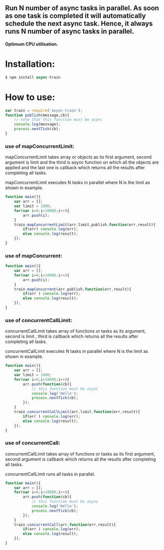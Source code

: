 ## Run N number of async tasks in parallel. As soon as one task is completed it will automatically schedule the next async task. Hence, it always runs N number of async tasks in parallel.

#### Optimum CPU utilisation.

# Installation:

```javascript
$ npm install async-train
```

# How to use:

```javascript
var train = require('async-train');
function publish(message,cb){
	// note that this function must be async
	console.log(message);
	process.nextTick(cb);
}
```
### use of mapConcurrentLimit:
mapConcurrentLimit takes array or objects as its first argument, second argument is limit and the third is async function on which all the objects are applied and the last one is callback  which returns all the results after completing all tasks. 


mapConcurrentLimit executes N tasks in parallel where N is the limit as shown in example.

```javascript
function main(){
    var arr = [];
    var limit = 1000;
    for(var i=0;i<10000;i++){
        arr.push(i);
    }
    train.mapConcurrentLimit(arr,limit,publish,function(err,result){
       	if(err) console.log(err);
       	else console.log(result);
    });
}
```


### use of mapConcurrent:

```javascript
function main(){
    var arr = [];
    for(var i=0;i<10000;i++){
        arr.push(i);
    }
    train.mapConcurrent(arr,publish,function(err,result){
       	if(err ) console.log(err);
       	else console.log(result);
    });
}
```

### use of concurrentCallLimit:
concurrentCallLimit takes array of functions or tasks as its argument, second is limit , third is callback which returns all the results after completing all tasks. 


concurrentCallLimit executes N tasks in parallel where N is the limit as shown in example.

```javascript
function main(){
    var arr = [];
    var limit = 1000;
    for(var i=0;i<10000;i++){
        arr.push(function(cb){
        	// this function must be async
        	console.log('Hello');
        	process.nextTick(cb);
        });
    }
    train.concurrentCallLimit(arr,limit,function(err,result){
       	if(err ) console.log(err);
       	else console.log(result);
    });
}
```


### use of concurrentCall:
concurrentCallLimit takes array of functions or tasks as its first argument, second argument is callback which returns all the results after completing all tasks. 


concurrentCallLimit runs all tasks in parallel.

```javascript
function main(){
    var arr = [];
    for(var i=0;i<10000;i++){
        arr.push(function(cb){
        	// this function must be async
        	console.log('Hello');
        	process.nextTick(cb);
        });
    }
    train.concurrentCall(arr,function(err,result){
       	if(err ) console.log(err);
       	else console.log(result);
    });
}
```
